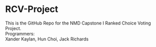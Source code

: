 # RCV-Project
This is the GitHub Repo for the NMD Capstone I Ranked Choice Voting Project. <br>
Programmers: <br>
Xander Kaylan, Hun Choi, Jack Richards

